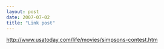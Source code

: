 ```yaml
---
layout: post
date: 2007-07-02
title: "Link post"
---
```

<http://www.usatoday.com/life/movies/simpsons-contest.htm>

